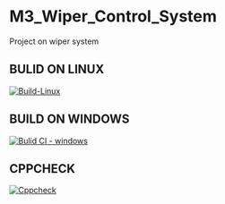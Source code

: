 # M3_Wiper_Control_System
Project on wiper system

 ## BULID ON LINUX
[![Build-Linux](https://github.com/Anisha2301/M3_Wiper_Control_System/actions/workflows/Build-Linux.yml/badge.svg)](https://github.com/Anisha2301/M3_Wiper_Control_System/actions/workflows/Build-Linux.yml)

## BUILD ON WINDOWS
[![Bulid CI - windows](https://github.com/Anisha2301/M3_Wiper_Control_System/actions/workflows/windows.yml/badge.svg)](https://github.com/Anisha2301/M3_Wiper_Control_System/actions/workflows/windows.yml)

## CPPCHECK
[![Cppcheck](https://github.com/Anisha2301/M3_Wiper_Control_System/actions/workflows/Cppcheck%20.yml/badge.svg)](https://github.com/Anisha2301/M3_Wiper_Control_System/actions/workflows/Cppcheck%20.yml)
